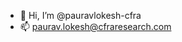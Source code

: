 - 👋 Hi, I’m @pauravlokesh-cfra
- 📫 paurav.lokesh@cfraresearch.com

<!---
pauravlokesh-cfra/pauravlokesh-cfra is a ✨ special ✨ repository because its `README.md` (this file) appears on your GitHub profile.
You can click the Preview link to take a look at your changes.
--->
